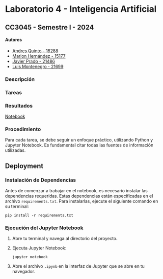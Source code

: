 
# Laboratorio 4 - Inteligencia Artificial
## CC3045 - Semestre I - 2024
#### Autores
- [Andres Quinto - 18288](https://github.com/AndresQuinto5)
- [Marlon Hernández - 15177](https://github.com/ivanhez)
- [Javier Prado - 21486](https://github.com/Javilejoo)
- [Luis Montenegro - 21699](https://github.com/LuisMontenegro21)

### Descripción


### Tareas

### Resultados
[Notebook](https://github.com/AndresQuinto5/IA_LAB4/blob/main/Laboratorio4.ipynb)

### Procedimiento
Para cada tarea, se debe seguir un enfoque práctico, utilizando Python y Jupyter Notebook. Es fundamental citar todas las fuentes de información utilizadas.


## Deployment
### Instalación de Dependencias
Antes de comenzar a trabajar en el notebook, es necesario instalar las dependencias requeridas. Estas dependencias están especificadas en el archivo `requirements.txt`. Para instalarlas, ejecute el siguiente comando en su terminal:

```
pip install -r requirements.txt
```

### Ejecución del Jupyter Notebook
1. Abre tu terminal y navega al directorio del proyecto.
2. Ejecuta Jupyter Notebook:

   ```
   jupyter notebook
   ```
3. Abre el archivo `.ipynb` en la interfaz de Jupyter que se abre en tu navegador.
